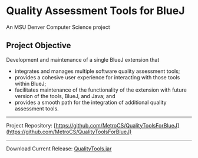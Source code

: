# Quality Assessment Tools for BlueJ

An MSU Denver Computer Science project

## Project Objective
Development and maintenance of a single BlueJ extension that
- integrates and manages multiple software quality assessment tools;
- provides a cohesive user experience for interacting with those tools within BlueJ;
- facilitates maintenance of the functionality of the extension with future version of the tools, BlueJ, and Java; and
- provides a smooth path for the integration of additional quality assessment tools.

___
Project Repository: [https://github.com/MetroCS/QualityToolsForBlueJ](https://github.com/MetroCS/QualityToolsForBlueJ)

___
Download Current Release: [QualityTools.jar](https://github.com/MetroCS/QualityToolsForBlueJ/releases/download/0.1.0/QualityTools.jar)
